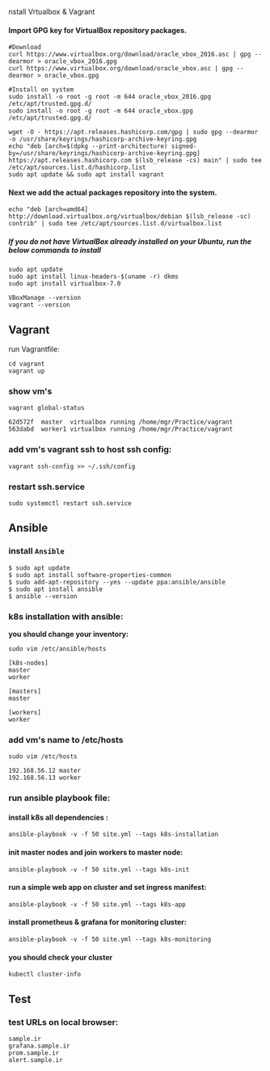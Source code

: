 nstall Vrtualbox & Vagrant

#### Import GPG key for VirtualBox repository packages.

```
#Download
curl https://www.virtualbox.org/download/oracle_vbox_2016.asc | gpg --dearmor > oracle_vbox_2016.gpg
curl https://www.virtualbox.org/download/oracle_vbox.asc | gpg --dearmor > oracle_vbox.gpg

#Install on system
sudo install -o root -g root -m 644 oracle_vbox_2016.gpg /etc/apt/trusted.gpg.d/
sudo install -o root -g root -m 644 oracle_vbox.gpg /etc/apt/trusted.gpg.d/
```

```
wget -O - https://apt.releases.hashicorp.com/gpg | sudo gpg --dearmor -o /usr/share/keyrings/hashicorp-archive-keyring.gpg
echo "deb [arch=$(dpkg --print-architecture) signed-by=/usr/share/keyrings/hashicorp-archive-keyring.gpg] https://apt.releases.hashicorp.com $(lsb_release -cs) main" | sudo tee /etc/apt/sources.list.d/hashicorp.list
sudo apt update && sudo apt install vagrant
```

#### Next we add the actual packages repository into the system.
```
echo "deb [arch=amd64] http://download.virtualbox.org/virtualbox/debian $(lsb_release -sc) contrib" | sudo tee /etc/apt/sources.list.d/virtualbox.list
```

##### If you do not have VirtualBox already installed on your Ubuntu, run the below commands to install
```
sudo apt update
sudo apt install linux-headers-$(uname -r) dkms
sudo apt install virtualbox-7.0
```

```
VBoxManage --version
vagrant --version
```


## Vagrant

run Vagrantfile:
```
cd vagrant
vagrant up
```


### show vm's
```
vagrant global-status
```

```
62d572f  master  virtualbox running /home/mgr/Practice/vagrant
563dabd  worker1 virtualbox running /home/mgr/Practice/vagrant
```

### add vm's vagrant ssh to host ssh config:
```
vagrant ssh-config >> ~/.ssh/config
```

### restart ssh.service
```
sudo systemctl restart ssh.service
```


## Ansible

### install `Ansible`

```
$ sudo apt update
$ sudo apt install software-properties-common
$ sudo add-apt-repository --yes --update ppa:ansible/ansible
$ sudo apt install ansible
$ ansible --version
```

### k8s installation with ansible:

**you should change your inventory:**
```
sudo vim /etc/ansible/hosts

[k8s-nodes]
master
worker

[masters]
master

[workers]
worker
```

### add vm's name to /etc/hosts
```
sudo vim /etc/hosts

192.168.56.12 master
192.168.56.13 worker
```

### run ansible playbook file:

#### install k8s all dependencies :
```
ansible-playbook -v -f 50 site.yml --tags k8s-installation
```

#### init master nodes and join workers to master node:

```
ansible-playbook -v -f 50 site.yml --tags k8s-init
```

#### run a simple web app on cluster and set ingress manifest:

```
ansible-playbook -v -f 50 site.yml --tags k8s-app
```

#### install prometheus & grafana for monitoring cluster:

```
ansible-playbook -v -f 50 site.yml --tags k8s-monitoring
```


#### you should check your cluster
```
kubectl cluster-info
```


## Test

### test URLs on local browser:
```
sample.ir
grafana.sample.ir
prom.sample.ir
alert.sample.ir
```


